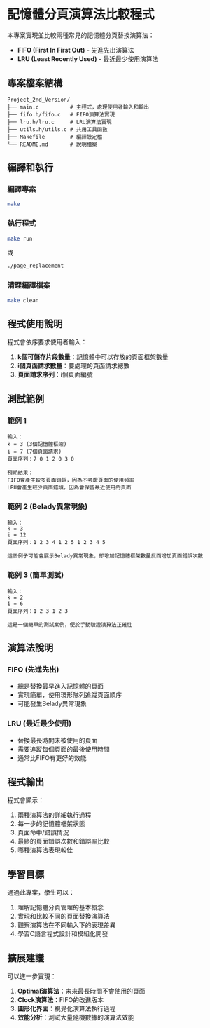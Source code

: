 # 記憶體分頁演算法比較程式

本專案實現並比較兩種常見的記憶體分頁替換演算法：
- **FIFO (First In First Out)** - 先進先出演算法
- **LRU (Least Recently Used)** - 最近最少使用演算法

## 專案檔案結構

```
Project_2nd_Version/
├── main.c          # 主程式，處理使用者輸入和輸出
├── fifo.h/fifo.c   # FIFO演算法實現
├── lru.h/lru.c     # LRU演算法實現
├── utils.h/utils.c # 共用工具函數
├── Makefile        # 編譯設定檔
└── README.md       # 說明檔案
```

## 編譯和執行

### 編譯專案
```bash
make
```

### 執行程式
```bash
make run
```
或
```bash
./page_replacement
```

### 清理編譯檔案
```bash
make clean
```

## 程式使用說明

程式會依序要求使用者輸入：

1. **k個可儲存片段數量**：記憶體中可以存放的頁面框架數量
2. **i個頁面請求數量**：要處理的頁面請求總數
3. **頁面請求序列**：i個頁面編號

## 測試範例

### 範例 1
```
輸入：
k = 3 (3個記憶體框架)
i = 7 (7個頁面請求)
頁面序列：7 0 1 2 0 3 0

預期結果：
FIFO會產生較多頁面錯誤，因為不考慮頁面的使用頻率
LRU會產生較少頁面錯誤，因為會保留最近使用的頁面
```

### 範例 2 (Belady異常現象)
```
輸入：
k = 3
i = 12
頁面序列：1 2 3 4 1 2 5 1 2 3 4 5

這個例子可能會展示Belady異常現象，即增加記憶體框架數量反而增加頁面錯誤次數
```

### 範例 3 (簡單測試)
```
輸入：
k = 2
i = 6
頁面序列：1 2 3 1 2 3

這是一個簡單的測試案例，便於手動驗證演算法正確性
```

## 演算法說明

### FIFO (先進先出)
- 總是替換最早進入記憶體的頁面
- 實現簡單，使用環形隊列追蹤頁面順序
- 可能發生Belady異常現象

### LRU (最近最少使用)
- 替換最長時間未被使用的頁面
- 需要追蹤每個頁面的最後使用時間
- 通常比FIFO有更好的效能

## 程式輸出

程式會顯示：
1. 兩種演算法的詳細執行過程
2. 每一步的記憶體框架狀態
3. 頁面命中/錯誤情況
4. 最終的頁面錯誤次數和錯誤率比較
5. 哪種演算法表現較佳

## 學習目標

通過此專案，學生可以：
1. 理解記憶體分頁管理的基本概念
2. 實現和比較不同的頁面替換演算法
3. 觀察演算法在不同輸入下的表現差異
4. 學習C語言程式設計和模組化開發

## 擴展建議

可以進一步實現：
1. **Optimal演算法**：未來最長時間不會使用的頁面
2. **Clock演算法**：FIFO的改進版本
3. **圖形化界面**：視覺化演算法執行過程
4. **效能分析**：測試大量隨機數據的演算法效能 